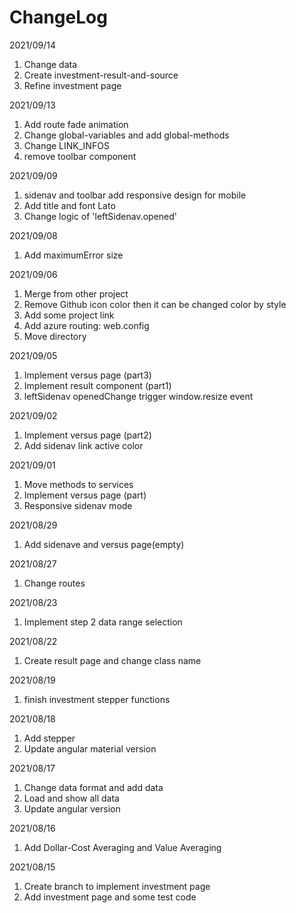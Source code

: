 
# ChangeLog

2021/09/14

1. Change data
2. Create investment-result-and-source
3. Refine investment page

2021/09/13

1. Add route fade animation
2. Change global-variables and add global-methods
3. Change LINK_INFOS
4. remove toolbar component

2021/09/09

1. sidenav and toolbar add responsive design for mobile
2. Add title and font Lato
3. Change logic of 'leftSidenav.opened'

2021/09/08

1. Add maximumError size

2021/09/06

1. Merge from other project
2. Remove Github icon color then it can be changed color by style
3. Add some project link
4. Add azure routing: web.config
5. Move directory

2021/09/05

1. Implement versus page (part3)
2. Implement result component (part1)
3. leftSidenav openedChange trigger window.resize event

2021/09/02

1. Implement versus page (part2)
2. Add sidenav link active color

2021/09/01

1. Move methods to services
2. Implement versus page (part)
3. Responsive sidenav mode

2021/08/29

1. Add sidenave and versus page(empty)

2021/08/27

1. Change routes

2021/08/23

1. Implement step 2 data range selection

2021/08/22

1. Create result page and change class name

2021/08/19

1. finish investment stepper functions

2021/08/18

1. Add stepper
2. Update angular material version

2021/08/17

1. Change data format and add data
2. Load and show all data
3. Update angular version

2021/08/16

1. Add Dollar-Cost Averaging and Value Averaging

2021/08/15

1. Create branch to implement investment page
2. Add investment page and some test code
